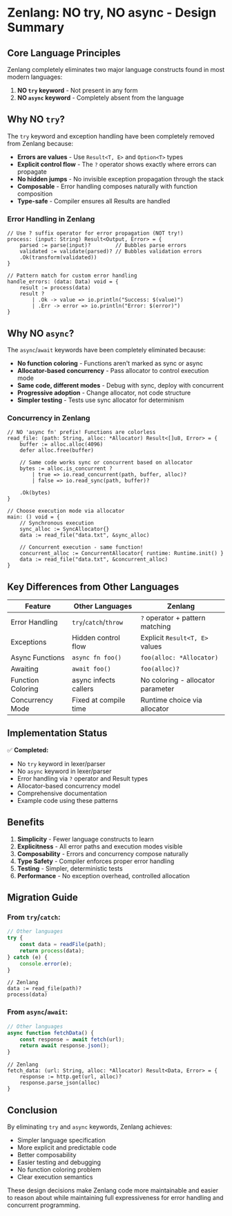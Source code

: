 # Zenlang: NO try, NO async - Design Summary

## Core Language Principles

Zenlang completely eliminates two major language constructs found in most modern languages:

1. **NO `try` keyword** - Not present in any form
2. **NO `async` keyword** - Completely absent from the language

## Why NO `try`?

The `try` keyword and exception handling have been completely removed from Zenlang because:

- **Errors are values** - Use `Result<T, E>` and `Option<T>` types
- **Explicit control flow** - The `?` operator shows exactly where errors can propagate
- **No hidden jumps** - No invisible exception propagation through the stack
- **Composable** - Error handling composes naturally with function composition
- **Type-safe** - Compiler ensures all Results are handled

### Error Handling in Zenlang

```zen
// Use ? suffix operator for error propagation (NOT try!)
process: (input: String) Result<Output, Error> = {
    parsed := parse(input)?        // Bubbles parse errors
    validated := validate(parsed)? // Bubbles validation errors
    .Ok(transform(validated))
}

// Pattern match for custom error handling
handle_errors: (data: Data) void = {
    result := process(data)
    result ?
        | .Ok -> value => io.println("Success: $(value)")
        | .Err -> error => io.println("Error: $(error)")
}
```

## Why NO `async`?

The `async`/`await` keywords have been completely eliminated because:

- **No function coloring** - Functions aren't marked as sync or async
- **Allocator-based concurrency** - Pass allocator to control execution mode
- **Same code, different modes** - Debug with sync, deploy with concurrent
- **Progressive adoption** - Change allocator, not code structure
- **Simpler testing** - Tests use sync allocator for determinism

### Concurrency in Zenlang

```zen
// NO 'async fn' prefix! Functions are colorless
read_file: (path: String, alloc: *Allocator) Result<[]u8, Error> = {
    buffer := alloc.alloc(4096)
    defer alloc.free(buffer)
    
    // Same code works sync or concurrent based on allocator
    bytes := alloc.is_concurrent ?
        | true => io.read_concurrent(path, buffer, alloc)?
        | false => io.read_sync(path, buffer)?
    
    .Ok(bytes)
}

// Choose execution mode via allocator
main: () void = {
    // Synchronous execution
    sync_alloc := SyncAllocator{}
    data := read_file("data.txt", &sync_alloc)
    
    // Concurrent execution - same function!
    concurrent_alloc := ConcurrentAllocator{ runtime: Runtime.init() }
    data := read_file("data.txt", &concurrent_alloc)
}
```

## Key Differences from Other Languages

| Feature | Other Languages | Zenlang |
|---------|----------------|---------|
| Error Handling | `try`/`catch`/`throw` | `?` operator + pattern matching |
| Exceptions | Hidden control flow | Explicit `Result<T, E>` values |
| Async Functions | `async fn foo()` | `foo(alloc: *Allocator)` |
| Awaiting | `await foo()` | `foo(alloc)?` |
| Function Coloring | async infects callers | No coloring - allocator parameter |
| Concurrency Mode | Fixed at compile time | Runtime choice via allocator |

## Implementation Status

✅ **Completed:**
- No `try` keyword in lexer/parser
- No `async` keyword in lexer/parser  
- Error handling via `?` operator and Result types
- Allocator-based concurrency model
- Comprehensive documentation
- Example code using these patterns

## Benefits

1. **Simplicity** - Fewer language constructs to learn
2. **Explicitness** - All error paths and execution modes visible
3. **Composability** - Errors and concurrency compose naturally
4. **Type Safety** - Compiler enforces proper error handling
5. **Testing** - Simpler, deterministic tests
6. **Performance** - No exception overhead, controlled allocation

## Migration Guide

### From `try`/`catch`:
```javascript
// Other languages
try {
    const data = readFile(path);
    return process(data);
} catch (e) {
    console.error(e);
}
```

```zen
// Zenlang
data := read_file(path)?
process(data)
```

### From `async`/`await`:
```javascript
// Other languages
async function fetchData() {
    const response = await fetch(url);
    return await response.json();
}
```

```zen
// Zenlang
fetch_data: (url: String, alloc: *Allocator) Result<Data, Error> = {
    response := http.get(url, alloc)?
    response.parse_json(alloc)
}
```

## Conclusion

By eliminating `try` and `async` keywords, Zenlang achieves:
- Simpler language specification
- More explicit and predictable code
- Better composability
- Easier testing and debugging
- No function coloring problem
- Clear execution semantics

These design decisions make Zenlang code more maintainable and easier to reason about while maintaining full expressiveness for error handling and concurrent programming.